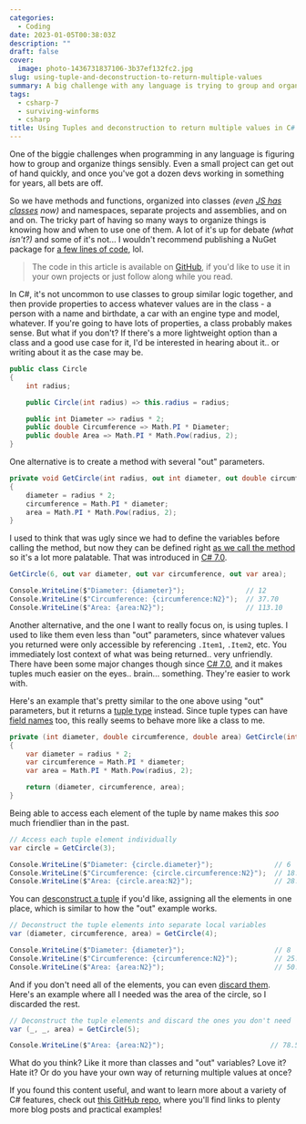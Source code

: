 ```yaml
---
categories:
  - Coding
date: 2023-01-05T00:38:03Z
description: ""
draft: false
cover:
  image: photo-1436731837106-3b37ef132fc2.jpg
slug: using-tuple-and-deconstruction-to-return-multiple-values
summary: A big challenge with any language is trying to group and organize things sensibly, and returning multiple values is no exception. Let's check out Tuples and deconstruction, and see how they can help us out.
tags:
  - csharp-7
  - surviving-winforms
  - csharp
title: Using Tuples and deconstruction to return multiple values in C#
---
```

One of the biggie challenges when programming in any language is figuring how to group and organize things sensibly. Even a small project can get out of hand quickly, and once you've got a dozen devs working in something for years, all bets are off.

So we have methods and functions, organized into classes _(even_ [_JS has classes_](https://www.javascripttutorial.net/es6/javascript-class/) _now)_ and namespaces, separate projects and assemblies, and on and on. The tricky part of having so many ways to organize things is knowing how and when to use one of them. A lot of it's up for debate _(what isn't?)_ and some of it's not... I wouldn't recommend publishing a NuGet package for [a few lines of code](https://www.sciencealert.com/how-a-programmer-almost-broke-the-internet-by-deleting-11-lines-of-code), lol.

> The code in this article is available on <a href="https://github.com/grantwinney/Surviving-WinForms/tree/master/ClarityConciseness/TupleDeconstruction">GitHub</a>, if you'd like to use it in your own projects or just follow along while you read.

In C#, it's not uncommon to use classes to group similar logic together, and then provide properties to access whatever values are in the class - a person with a name and birthdate, a car with an engine type and model, whatever. If you're going to have lots of properties, a class probably makes sense. But what if you don't? If there's a more lightweight option than a class and a good use case for it, I'd be interested in hearing about it.. or writing about it as the case may be.

```csharp
public class Circle
{
    int radius;

    public Circle(int radius) => this.radius = radius;

    public int Diameter => radius * 2;
    public double Circumference => Math.PI * Diameter;
    public double Area => Math.PI * Math.Pow(radius, 2);
}
```

One alternative is to create a method with several "out" parameters.

```csharp
private void GetCircle(int radius, out int diameter, out double circumference, out double area)
{
    diameter = radius * 2;
    circumference = Math.PI * diameter;
    area = Math.PI * Math.Pow(radius, 2);
}
```

I used to think that was ugly since we had to define the variables before calling the method, but now they can be defined right [as we call the method](https://learn.microsoft.com/en-us/dotnet/csharp/language-reference/keywords/out-parameter-modifier#calling-a-method-with-an-out-argument) so it's a lot more palatable. That was introduced in [C# 7.0](https://learn.microsoft.com/en-us/dotnet/csharp/whats-new/csharp-version-history#c-version-70).

```csharp
GetCircle(6, out var diameter, out var circumference, out var area);

Console.WriteLine($"Diameter: {diameter}");               // 12
Console.WriteLine($"Circumference: {circumference:N2}");  // 37.70
Console.WriteLine($"Area: {area:N2}");                    // 113.10
```

Another alternative, and the one I want to really focus on, is using tuples. I used to like them even less than "out" parameters, since whatever values you returned were only accessible by referencing `.Item1`, `.Item2`, etc. You immediately lost context of what was being returned.. very unfriendly. There have been some major changes though since [C# 7.0](https://learn.microsoft.com/en-us/dotnet/csharp/whats-new/csharp-version-history#c-version-70), and it makes tuples much easier on the eyes.. brain... something. They're easier to work with.

Here's an example that's pretty similar to the one above using "out" parameters, but it returns a [tuple type](https://learn.microsoft.com/en-us/dotnet/csharp/language-reference/builtin-types/value-tuples) instead. Since tuple types can have [field names](https://learn.microsoft.com/en-us/dotnet/csharp/language-reference/builtin-types/value-tuples#tuple-field-names) too, this really seems to behave more like a class to me.

```csharp
private (int diameter, double circumference, double area) GetCircle(int radius)
{
    var diameter = radius * 2;
    var circumference = Math.PI * diameter;
    var area = Math.PI * Math.Pow(radius, 2);

    return (diameter, circumference, area);
}
```

Being able to access each element of the tuple by name makes this _soo_ much friendlier than in the past.

```csharp
// Access each tuple element individually
var circle = GetCircle(3);

Console.WriteLine($"Diameter: {circle.diameter}");               // 6
Console.WriteLine($"Circumference: {circle.circumference:N2}");  // 18.85
Console.WriteLine($"Area: {circle.area:N2}");                    // 28.27
```

You can [desconstruct a tuple](https://learn.microsoft.com/en-us/dotnet/csharp/fundamentals/functional/discards#tuple-and-object-deconstruction) if you'd like, assigning all the elements in one place, which is similar to how the "out" example works.

```csharp
// Deconstruct the tuple elements into separate local variables
var (diameter, circumference, area) = GetCircle(4);

Console.WriteLine($"Diameter: {diameter}");                      // 8
Console.WriteLine($"Circumference: {circumference:N2}");         // 25.13
Console.WriteLine($"Area: {area:N2}");                           // 50.27
```

And if you don't need all of the elements, you can even [discard them](https://learn.microsoft.com/en-us/dotnet/csharp/fundamentals/functional/discards#tuple-and-object-deconstruction). Here's an example where all I needed was the area of the circle, so I discarded the rest.

```csharp
// Deconstruct the tuple elements and discard the ones you don't need
var (_, _, area) = GetCircle(5);

Console.WriteLine($"Area: {area:N2}");                          // 78.54
```

What do you think? Like it more than classes and "out" variables? Love it? Hate it? Or do you have your own way of returning multiple values at once?

If you found this content useful, and want to learn more about a variety of C# features, check out [this GitHub repo](https://github.com/grantwinney/CSharpDotNetExamples), where you'll find links to plenty more blog posts and practical examples!
